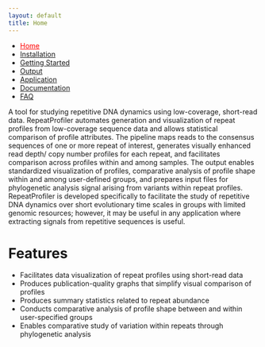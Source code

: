 ```yaml
---
layout: default
title: Home
---
```


<nav>
    <ul>
      <li><a href="/RepeatProfiler/" style="color:red">Home</a></li>
      <li><a href="https://johnssproul.github.io/RepeatProfiler/installation/index.md">Installation</a></li>
      <li><a href="/gettingstarted">Getting Started</a></li>
      <li><a href="/output">Output</a></li>
      <li><a href="/application">Application</a></li>
      <li><a href="/documentation">Documentation</a></li>
      <li><a href="/FAQ">FAQ</a></li>
    </ul>
</nav>

A tool for studying repetitive DNA dynamics using low-coverage, short-read data. RepeatProfiler automates generation and visualization of repeat profiles from low-coverage sequence data and allows statistical comparison of profile attributes. The pipeline maps reads to the consensus sequences of one or more repeat of interest, generates visually enhanced read depth/ copy number profiles for each repeat, and facilitates comparison across profiles within and among samples. The output enables standardized visualization of profiles, comparative analysis of profile shape within and among user-defined groups, and prepares input files for phylogenetic analysis signal arising from variants within repeat profiles. RepeatProfiler is developed specifically to facilitate the study of repetitive DNA dynamics over short evolutionary time scales in groups with limited genomic resources; however, it may be useful in any application where extracting signals from repetitive sequences is useful.

# Features

- Facilitates data visualization of repeat profiles using short-read data
- Produces publication-quality graphs that simplify visual comparison of profiles
- Produces summary statistics related to repeat abundance
- Conducts comparative analysis of profile shape between and within user-specified groups
- Enables comparative study of variation within repeats through phylogenetic analysis
